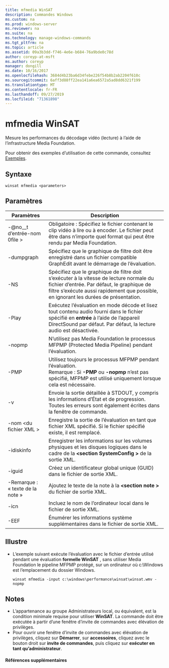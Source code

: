 ```yaml
---
title: mfmedia WinSAT
description: Commandes Windows
ms.custom: na
ms.prod: windows-server
ms.reviewer: na
ms.suite: na
ms.technology: manage-windows-commands
ms.tgt_pltfrm: na
ms.topic: article
ms.assetid: 09a3b3dd-f746-4e6e-b684-76a9bde0c78d
author: coreyp-at-msft
ms.author: coreyp
manager: dongill
ms.date: 10/16/2017
ms.openlocfilehash: 3684d4b23ba6d34febe226f54b8b2ab2204f610c
ms.sourcegitcommit: 6aff3d88ff22ea141a6ea6572a5ad8dd6321f199
ms.translationtype: MT
ms.contentlocale: fr-FR
ms.lasthandoff: 09/27/2019
ms.locfileid: "71361898"
---
```

# <a name="winsat-mfmedia"></a>mfmedia WinSAT



Mesure les performances du décodage vidéo (lecture) à l’aide de l’infrastructure Media Foundation.

Pour obtenir des exemples d’utilisation de cette commande, consultez [Exemples](#BKMK_examples).

## <a name="syntax"></a>Syntaxe

```
winsat mfmedia <parameters>
```

## <a name="parameters"></a>Paramètres

|Paramètres|Description|
|----------|-----------|
|-@no__t d’entrée-nom 0file >|Obligatoire : Spécifiez le fichier contenant le clip vidéo à lire ou à encoder. Le fichier peut être dans n’importe quel format qui peut être rendu par Media Foundation.|
|-dumpgraph|Spécifiez que le graphique de filtre doit être enregistré dans un fichier compatible GraphEdit avant le démarrage de l’évaluation.|
|-NS|Spécifiez que le graphique de filtre doit s’exécuter à la vitesse de lecture normale du fichier d’entrée. Par défaut, le graphique de filtre s’exécute aussi rapidement que possible, en ignorant les durées de présentation.|
|-Play|Exécutez l’évaluation en mode décode et lisez tout contenu audio fourni dans le fichier spécifié en **entrée** à l’aide de l’appareil DirectSound par défaut. Par défaut, la lecture audio est désactivée.|
|-nopmp|N’utilisez pas Media Foundation le processus MFPMP (Protected Media Pipeline) pendant l’évaluation.|
|-PMP|Utilisez toujours le processus MFPMP pendant l’évaluation.</br>Remarque : Si **-PMP** ou **-nopmp** n’est pas spécifié, MFPMP est utilisé uniquement lorsque cela est nécessaire.|
|-v|Envoie la sortie détaillée à STDOUT, y compris les informations d’État et de progression. Toutes les erreurs sont également écrites dans la fenêtre de commande.|
|-nom \<du fichier XML >|Enregistre la sortie de l’évaluation en tant que fichier XML spécifié. Si le fichier spécifié existe, il est remplacé.|
|-idiskinfo|Enregistrer les informations sur les volumes physiques et les disques logiques dans le cadre de la  **\<section SystemConfig >** de la sortie XML.|
|-iguid|Créez un identificateur global unique (GUID) dans le fichier de sortie XML.|
|-Remarque : « texte de la note »|Ajoutez le texte de la note à la  **\<section note >** du fichier de sortie XML.|
|-icn|Incluez le nom de l’ordinateur local dans le fichier de sortie XML.|
|-EEF|Énumérer les informations système supplémentaires dans le fichier de sortie XML.|

## <a name="BKMK_examples"></a>Illustre

- L’exemple suivant exécute l’évaluation avec le fichier d’entrée utilisé pendant une évaluation **formelle WinSAT** , sans utiliser Media Foundation le pipeline MFPMP protégé, sur un ordinateur où c:\Windows est l’emplacement du dossier Windows.  
  ```
  winsat mfmedia -input c:\windows\performance\winsat\winsat.wmv -nopmp
  ```

## <a name="remarks"></a>Notes

-   L’appartenance au groupe Administrateurs local, ou équivalent, est la condition minimale requise pour utiliser **WinSAT**. La commande doit être exécutée à partir d’une fenêtre d’invite de commandes avec élévation de privilèges.
-   Pour ouvrir une fenêtre d’invite de commandes avec élévation de privilèges, cliquez sur **Démarrer**, sur **accessoires**, cliquez avec le bouton droit sur **invite de commandes**, puis cliquez sur **exécuter en tant qu’administrateur**.

#### <a name="additional-references"></a>Références supplémentaires

